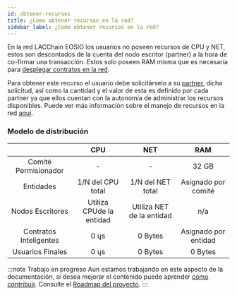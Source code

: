 ```yaml
---
id: obtener-recursos
title: ¿Como obtener recursos en la red?
sidebar_label: ¿Como obtener recursos en la red?
---
```


En la red LACChain EOSIO los usuarios no poseen recursos de CPU y NET, estos son descontados de la cuenta del nodo escritor (partner) a la hora de co-firmar una transacción. Estos solo poseen RAM misma que es necesaria para [desplegar contratos en la red](./desplegar-contrato-inteligente).

Para obtener este recurso el usuario debe solicitárselo a su [partner](./partners), dicha solicitud, así como la cantidad y el valor de esta es definido por cada partner ya que ellos cuentan con la autonomía de administrar los recursos disponibles. Puede ver más información sobre el manejo de recursos en la red [aquí](../testnet/recursos).

### Modelo de distribución

 | | **CPU** | **NET** | **RAM** |
:--------------:|:--------------:|:--------------:|:--------------:|
| Comité Permisionador | - | - | 32 GB |
| Entidades | 1/N del CPU total | 1/N del NET total | Asignado por comité |
| Nodos Escritores | Utiliza CPUde la entidad | Utiliza NET de la entidad | n/a |
| Contratos Inteligentes | 0 ųs | 0 Bytes | Asignado por entidad |
| Usuarios Finales | 0 ųs | 0 Bytes | 0 Bytes |

:::note Trabajo en progreso
Aun estamos trabajando en este aspecto de la documentación, si desea mejorar el contenido puede aprender [como contribuir](./contribuir). Consulte el [Roadmap del proyecto](../testnet/roadmap).
:::